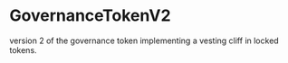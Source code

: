 # GovernanceTokenV2
version 2 of the governance token implementing a vesting cliff in locked tokens.
